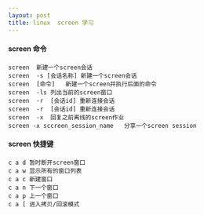 ```yaml
---
layout: post
title: linux  screen 学习
---
```




#### screen 命令
`screen  新建一个screen会话` <br>
`screen  -s [会话名称] 新建一个screen会话` <br>
`screen  [命令]   新建一个screen并执行后面的命令`<br>
`screen  -ls 列出当前的screen窗口` <br>
`screen  -r  [会话id] 重新连接会话` <br>
`screen  -r  [会话id] 重新连接会话` <br>
`screen  -x  回复之前离线的screen作业` <br>
`screen -x sccreen_session_name   分享一个screen session` <br>

#### screen 快捷键

`c a d 暂时断开screen窗口 `  <br>
`c a w 显示所有的窗口列表 ` <br>
`c a c 新建窗口 ` <br>
`c a n 下一个窗口 `<br>
`c a p 上一个窗口 ` <br>
`c a [ 进入拷贝/回滚模式 ` <br>
